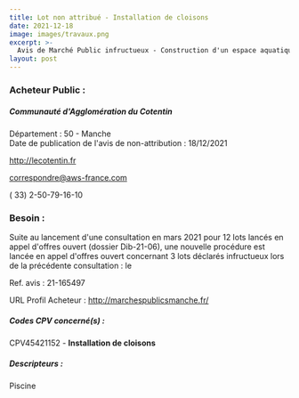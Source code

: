 ```yaml
---
title: Lot non attribué - Installation de cloisons
date: 2021-12-18
image: images/travaux.png
excerpt: >-
  Avis de Marché Public infructueux - Construction d'un espace aquatique à Valognes - lots de l'opération lancés en appel d'offres ouvert - relance des lots 3, 7 et 11
layout: post
---
```


### Acheteur Public :
##### Communauté d'Agglomération du Cotentin
Département : 50 - Manche<br/>
Date de publication de l'avis de non-attribution : 18/12/2021


http://lecotentin.fr

correspondre@aws-france.com

( 33) 2-50-79-16-10
### Besoin :

Suite au lancement d'une consultation en mars 2021 pour 12 lots lancés en appel d'offres ouvert (dossier Dib-21-06), une nouvelle procédure est lancée en appel d'offres ouvert concernant 3 lots déclarés infructueux lors de la précédente consultation : le

Ref. avis : 21-165497

URL Profil Acheteur : http://marchespublicsmanche.fr/

##### Codes CPV concerné(s) :
CPV45421152 - **Installation de cloisons** <br/>

##### Descripteurs :
Piscine <br/>
